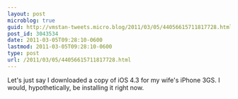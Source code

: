 ```yaml
---
layout: post
microblog: true
guid: http://vmstan-tweets.micro.blog/2011/03/05/44056615711817728.html
post_id: 3043534
date: 2011-03-05T09:28:10-0600
lastmod: 2011-03-05T09:28:10-0600
type: post
url: /2011/03/05/44056615711817728.html
---
```

Let's just say I downloaded a copy of iOS 4.3 for my wife's iPhone 3GS. I would, hypothetically, be installing it right now.
